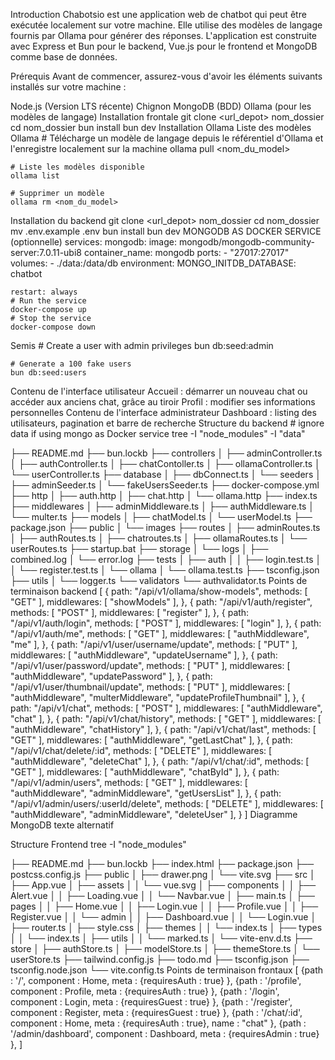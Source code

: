 Introduction
Chabotsio est une application web de chatbot qui peut être exécutée localement sur votre machine. Elle utilise des modèles de langage fournis par Ollama pour générer des réponses. L'application est construite avec Express et Bun pour le backend, Vue.js pour le frontend et MongoDB comme base de données.

Prérequis
Avant de commencer, assurez-vous d'avoir les éléments suivants installés sur votre machine :

Node.js (Version LTS récente)
Chignon
MongoDB (BDD)
Ollama (pour les modèles de langage)
Installation frontale
    git clone <url_depot> nom_dossier
    cd nom_dossier
    bun install
    bun dev
Installation Ollama
Liste des modèles Ollama
    # Télécharge un modèle de langage depuis le référentiel d'Ollama et l'enregistre localement sur la machine
    ollama pull <nom_du_model>

    # Liste les modèles disponible
    ollama list

    # Supprimer un modèle
    ollama rm <nom_du_model>
Installation du backend
    git clone <url_depot> nom_dossier
    cd nom_dossier
    mv .env.example .env
    bun install
    bun dev
MONGODB AS DOCKER SERVICE (optionnelle)
    services:
  mongodb:
    image: mongodb/mongodb-community-server:7.0.11-ubi8
    container_name: mongodb
    ports:
      - "27017:27017"
    volumes:
      - ./data:/data/db
    environment:
      MONGO_INITDB_DATABASE: chatbot
      
    restart: always
    # Run the service
    docker-compose up
    # Stop the service
    docker-compose down
Semis
    # Create a user with admin privileges 
    bun db:seed:admin
    
    # Generate a 100 fake users 
    bun db:seed:users
Contenu de l'interface utilisateur
Accueil : démarrer un nouveau chat ou accéder aux anciens chat, grâce au tiroir
Profil : modifier ses informations personnelles
Contenu de l'interface administrateur
Dashboard : listing des utilisateurs, pagination et barre de recherche
Structure du backend
    # ignore data if using mongo as Docker service
    tree -I "node_modules" -I "data"
    
├── README.md
├── bun.lockb
├── controllers
│   ├── adminController.ts
│   ├── authController.ts
│   ├── chatContoller.ts
│   ├── ollamaController.ts
│   └── userController.ts
├── database
│   ├── dbConnect.ts
│   └── seeders
│       ├── adminSeeder.ts
│       └── fakeUsersSeeder.ts
├── docker-compose.yml
├── http
│   ├── auth.http
│   ├── chat.http
│   └── ollama.http
├── index.ts
├── middlewares
│   ├── adminMiddleware.ts
│   ├── authMiddleware.ts
│   └── multer.ts
├── models
│   ├── chatModel.ts
│   └── userModel.ts
├── package.json
├── public
│   └── images
├── routes
│   ├── adminRoutes.ts
│   ├── authRoutes.ts
│   ├── chatroutes.ts
│   ├── ollamaRoutes.ts
│   └── userRoutes.ts
├── startup.bat
├── storage
│   └── logs
│       ├── combined.log
│       └── error.log
├── tests
│   ├── auth
│   │   ├── login.test.ts
│   │   └── register.test.ts
│   └── ollama
│       └── ollama.test.ts
├── tsconfig.json
├── utils
│   └── logger.ts
└── validators
    └── authvalidator.ts
Points de terminaison backend
[
  {
    path: "/api/v1/ollama/show-models",
    methods: [ "GET" ],
    middlewares: [ "showModels" ],
  }, {
    path: "/api/v1/auth/register",
    methods: [ "POST" ],
    middlewares: [ "register" ],
  }, {
    path: "/api/v1/auth/login",
    methods: [ "POST" ],
    middlewares: [ "login" ],
  }, {
    path: "/api/v1/auth/me",
    methods: [ "GET" ],
    middlewares: [ "authMiddleware", "me" ],
  }, {
    path: "/api/v1/user/username/update",
    methods: [ "PUT" ],
    middlewares: [ "authMiddleware", "updateUsername" ],
  }, {
    path: "/api/v1/user/password/update",
    methods: [ "PUT" ],
    middlewares: [ "authMiddleware", "updatePassword" ],
  }, {
    path: "/api/v1/user/thumbnail/update",
    methods: [ "PUT" ],
    middlewares: [ "authMiddleware", "multerMiddleware", "updateProfileThumbnail" ],
  },
  {
    path: "/api/v1/chat",
    methods: [ "POST" ],
    middlewares: [ "authMiddleware", "chat" ],
  }, {
    path: "/api/v1/chat/history",
    methods: [ "GET" ],
    middlewares: [ "authMiddleware", "chatHistory" ],
  }, {
    path: "/api/v1/chat/last",
    methods: [ "GET" ],
    middlewares: [ "authMiddleware", "getLastChat" ],
  }, {
    path: "/api/v1/chat/delete/:id",
    methods: [ "DELETE" ],
    middlewares: [ "authMiddleware", "deleteChat" ],
  }, {
    path: "/api/v1/chat/:id",
    methods: [ "GET" ],
    middlewares: [ "authMiddleware", "chatById" ],
  }, {
    path: "/api/v1/admin/users",
    methods: [ "GET" ],
    middlewares: [ "authMiddleware", "adminMiddleware", "getUsersList" ],
  }, {
    path: "/api/v1/admin/users/:userId/delete",
    methods: [ "DELETE" ],
    middlewares: [ "authMiddleware", "adminMiddleware", "deleteUser" ],
  }
]
Diagramme MongoDB
texte alternatif

Structure Frontend
tree -I "node_modules"

├── README.md
├── bun.lockb
├── index.html
├── package.json
├── postcss.config.js
├── public
│   ├── drawer.png
│   └── vite.svg
├── src
│   ├── App.vue
│   ├── assets
│   │   └── vue.svg
│   ├── components
│   │   ├── Alert.vue
│   │   ├── Loading.vue
│   │   └── Navbar.vue
│   ├── main.ts
│   ├── pages
│   │   ├── Home.vue
│   │   ├── Login.vue
│   │   ├── Profile.vue
│   │   ├── Register.vue
│   │   └── admin
│   │       ├── Dashboard.vue
│   │       └── Login.vue
│   ├── router.ts
│   ├── style.css
│   ├── themes
│   │   └── index.ts
│   ├── types
│   │   └── index.ts
│   ├── utils
│   │   └── marked.ts
│   └── vite-env.d.ts
├── store
│   ├── authStore.ts
│   ├── modelStore.ts
│   ├── themeStore.ts
│   └── userStore.ts
├── tailwind.config.js
├── todo.md
├── tsconfig.json
├── tsconfig.node.json
└── vite.config.ts
Points de terminaison frontaux
[
    {path : '/', component : Home, meta : {requiresAuth : true} },
    {path : '/profile', component : Profile, meta : {requiresAuth : true} },
    {path : '/login', component : Login,  meta : {requiresGuest : true} },
    {path : '/register', component : Register,  meta : {requiresGuest : true} },
    {path : '/chat/:id', component : Home,  meta : {requiresAuth : true}, name : "chat" },
    {path : '/admin/dashboard', component : Dashboard,  meta : {requiresAdmin : true} },
]
